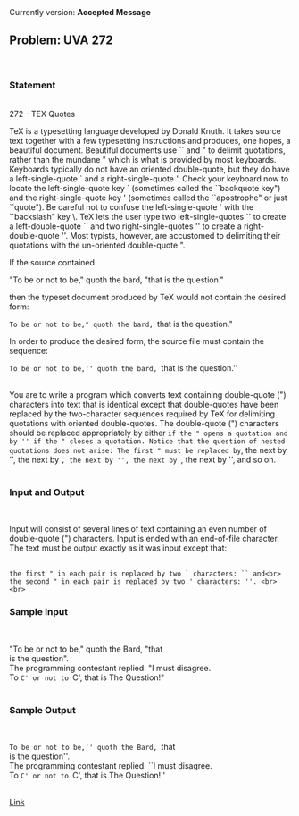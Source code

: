 <div class="align-justify">
Currently version: <b>Accepted Message</b><br>
<h2>Problem: UVA 272</h2>
<br>
<h3>Statement</h3><br>
272 - TEX Quotes<br>
<p>
 TeX is a typesetting language developed by Donald Knuth. It takes source text together with a few typesetting instructions and produces, one hopes, a beautiful document. Beautiful documents use `` and " to delimit quotations, rather than the mundane " which is what is provided by most keyboards. Keyboards typically do not have an oriented double-quote, but they do have a left-single-quote ` and a right-single-quote '. Check your keyboard now to locate the left-single-quote key ` (sometimes called the ``backquote key") and the right-single-quote key ' (sometimes called the ``apostrophe" or just ``quote"). Be careful not to confuse the left-single-quote ` with the ``backslash" key \. TeX lets the user type two left-single-quotes `` to create a left-double-quote `` and two right-single-quotes '' to create a right-double-quote ''. Most typists, however, are accustomed to delimiting their quotations with the un-oriented double-quote ".<br>

If the source contained<br>

"To be or not to be," quoth the bard, "that is the question."<br>

then the typeset document produced by TeX would not contain the desired form:<br>

``To be or not to be," quoth the bard, ``that is the question."<br>

In order to produce the desired form, the source file must contain the sequence:<br>

``To be or not to be,'' quoth the bard, ``that is the question.''<br><br>

You are to write a program which converts text containing double-quote (") characters into text that is identical except that double-quotes have been replaced by the two-character sequences required by TeX for delimiting quotations with oriented double-quotes. The double-quote (") characters should be replaced appropriately by either `` if the " opens a quotation and by '' if the " closes a quotation. Notice that the question of nested quotations does not arise: The first " must be replaced by ``, the next by '', the next by ``, the next by '', the next by ``, the next by '', and so on.<br><br>

<h3>Input and Output</h3><br>

Input will consist of several lines of text containing an even number of double-quote (") characters. Input is ended with an end-of-file character. The text must be output exactly as it was input except that:<br><br>

    the first " in each pair is replaced by two ` characters: `` and<br>
    the second " in each pair is replaced by two ' characters: ''. <br><br>

<h3>Sample Input</h3><br>

"To be or not to be," quoth the Bard, "that<br>
is the question".<br>
The programming contestant replied: "I must disagree.<br>
To `C' or not to `C', that is The Question!"<br><br>

<h3>Sample Output</h3><br>

``To be or not to be,'' quoth the Bard, ``that<br>
is the question''.<br>
The programming contestant replied: ``I must disagree.<br>
To `C' or not to `C', that is The Question!''<br>

<br>
<a href="http://uva.onlinejudge.org/index.php?option=com_onlinejudge&Itemid=8&page=show_problem&problem=208">Link</a>
</div>